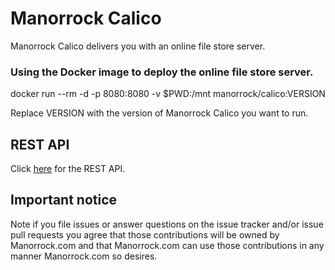 
# Manorrock Calico

Manorrock Calico delivers you with an online file store server.

### Using the Docker image to deploy the online file store server.

  docker run --rm -d -p 8080:8080 -v $PWD:/mnt manorrock/calico:VERSION

Replace VERSION with the version of Manorrock Calico you want to run.

## REST API

Click [here](REST.md) for the REST API.

## Important notice

Note if you file issues or answer questions on the issue tracker and/or issue 
pull requests you agree that those contributions will be owned by Manorrock.com
and that Manorrock.com can use those contributions in any manner Manorrock.com
so desires.
